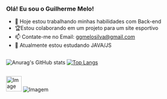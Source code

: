 ### Olá! Eu sou o Guilherme Melo!
- 🔭 Hoje estou trabalhando minhas habilidades com Back-end
- 🏆Estou colaborando em um projeto para um site esportivo
- 📫 Contate-me no Email: ggmelosilva@gmail.com
- 📘 Atualmente estou estudando JAVA/JS

##
![Anurag's GitHub stats](https://github-readme-stats.vercel.app/api?username=GuilhermeMeloSS&show_icons=true&theme=radical)
[![Top Langs](https://github-readme-stats.vercel.app/api/top-langs/?username=GuilhermeMeloSS&hide_progress=true)](https://github.com/GuilhermeMeloSS/github-readme-stats)

##
<img src="https://cdn.jsdelivr.net/gh/devicons/devicon/icons/css3/css3-original.svg"  alt="Image" height="42" width="42" /> 
<img src="https://cdn.jsdelivr.net/gh/devicons/devicon/icons/html5/html5-original.svg" alt ="Imagem" altura ="15" largura = "15" />

           
            
           
            
          
           
 
          
         
          
                     

